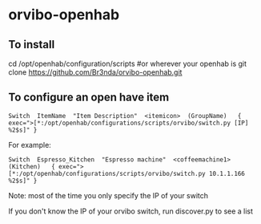 # orvibo-openhab

## To install

cd /opt/openhab/configuration/scripts #or wherever your openhab is
git clone https://github.com/Br3nda/orvibo-openhab.git

## To configure an open have item
`Switch  ItemName  "Item Description"  <itemicon>  (GroupName)   { exec=">[*:/opt/openhab/configurations/scripts/orvibo/switch.py [IP] %2$s]" }`

For example:
```
Switch  Espresso_Kitchen  "Espresso machine"  <coffeemachine1>  (Kitchen)   { exec=">[*:/opt/openhab/configurations/scripts/orvibo/switch.py 10.1.1.166 %2$s]" }
```

Note: most of the time you only specify the IP of your switch

If you don't know the IP of your orvibo switch, run discover.py to see a list 



